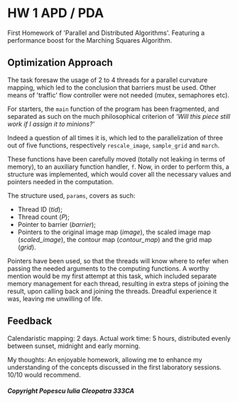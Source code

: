 # HW 1 APD / PDA

First Homework of 'Parallel and Distributed Algorithms'.
Featuring a performance boost for the Marching Squares Algorithm.

## Optimization Approach

The task foresaw the usage of 2 to 4 threads for a parallel curvature mapping,
which led to the conclusion that barriers must be used.
Other means of 'traffic' flow controller were not needed (mutex, semaphores etc).

For starters, the ```main``` function of the program has been fragmented,
and separated as such on the much philosophical criterion of
		*'Will this piece still work if I assign it to minions?'*

Indeed a question of all times it is, which led to the parallelization of
three out of five functions, respectively ```rescale_image```, ```sample_grid``` and ```march```.

These functions have been carefully moved (totally not leaking in terms of memory),
to an auxiliary function handler, ```f```. Now, in order to perform this,
a structure was implemented, which would cover all the necessary values and pointers
needed in the computation.

The structure used, ```params```, covers as such:
- Thread ID (*tid*);
- Thread count (*P*);
- Pointer to barrier (*barrier*);
- Pointers to the original image map (*image*), the scaled image map (*scaled_image*),
the contour map (*contour_map*) and the grid map (*grid*).

Pointers have been used, so that the threads will know where to refer
when passing the needed arguments to the computing functions. A worthy mention
would be my first attempt at this task, which included separate memory
management for each thread, resulting in extra steps of joining the
result, upon calling back and joining the threads.
Dreadful experience it was, leaving me unwilling of life.

## Feedback

Calendaristic mapping: 2 days.
Actual work time: 5 hours, distributed evenly between sunset, midnight and early morning.

My thoughts: An enjoyable homework, allowing me to enhance my understanding of the
concepts discussed in the first laboratory sessions. 10/10 would recommend.

##### Copyright Popescu Iulia Cleopatra 333CA
